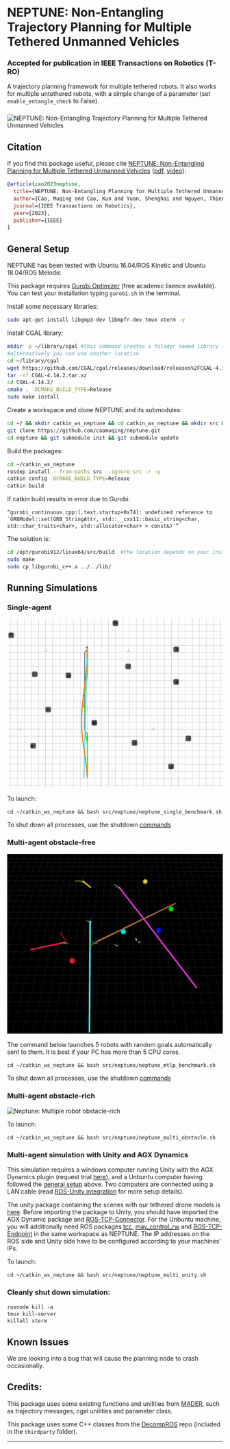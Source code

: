 # NEPTUNE: Non-Entangling Trajectory Planning for Multiple Tethered Unmanned Vehicles #
### **Accepted for publication in IEEE Transactions on Robotics (T-RO)**

A trajectory planning framework for multiple tethered robots. It also works for multiple untethered robots, with a simple change of a parameter (set `enable_entangle_check` to False).
### 
![NEPTUNE: Non-Entangling Trajectory Planning for Multiple Tethered Unmanned Vehicles](./neptune/imgs/multi_obst.gif)

## Citation

If you find this package useful, please cite [NEPTUNE: Non-Entangling Planning for Multiple Tethered Unmanned Vehicles](https://arxiv.org/abs/2212.01536) ([pdf](https://arxiv.org/abs/2212.01536), [video](https://youtu.be/8b1RlDvQsi0)):

```bibtex
@article{cao2023neptune,
  title={NEPTUNE: Non-Entangling Planning for Multiple Tethered Unmanned Vehicles},
  author={Cao, Muqing and Cao, Kun and Yuan, Shenghai and Nguyen, Thien-Minh and Xie, Lihua},
  journal={IEEE Transactions on Robotics},
  year={2023},
  publisher={IEEE}
}
```

## General Setup

NEPTUNE has been tested with Ubuntu 16.04/ROS Kinetic and Ubuntu 18.04/ROS Melodic

This package requires [Gurobi Optimizer](https://www.gurobi.com/products/gurobi-optimizer/) (free academic lisence available). You can test your installation typing `gurobi.sh` in the terminal.

Install some necessary libraries:

```bash
sudo apt-get install libgmp3-dev libmpfr-dev tmux xterm -y   
```
Install CGAL library:

```bash
mkdir -p ~/library/cgal #this command creates a folader named library in your home directory
#alternatively you can use another location
cd ~/library/cgal
wget https://github.com/CGAL/cgal/releases/download/releases%2FCGAL-4.14.2/CGAL-4.14.2.tar.xz
tar -xf CGAL-4.14.2.tar.xz
cd CGAL-4.14.2/
cmake . -DCMAKE_BUILD_TYPE=Release
sudo make install   
```

Create a workspace and clone NEPTUNE and its submodules:

```bash
cd ~/ && mkdir catkin_ws_neptune && cd catkin_ws_neptune && mkdir src && cd src
git clone https://github.com/caomuqing/neptune.git
cd neptune && git submodule init && git submodule update
```

Build the packages:

```bash
cd ~/catkin_ws_neptune
rosdep install --from-paths src --ignore-src -r -y
catkin config -DCMAKE_BUILD_TYPE=Release
catkin build
```

If catkin build results in error due to Gurobi:
```
“gurobi_continuous.cpp:(.text.startup+0x74): undefined reference to
`GRBModel::set(GRB_StringAttr, std::__cxx11::basic_string<char,
std::char_traits<char>, std::allocator<char> > const&)'”
```
The solution is:

```bash
cd /opt/gurobi912/linux64/src/build  #the location depends on your installation directory
sudo make
sudo cp libgurobi_c++.a ../../lib/
```

## Running Simulations

### Single-agent
![Neptune: Single robot benchmark](./neptune/imgs/single.gif)

To launch:
```
cd ~/catkin_ws_neptune && bash src/neptune/neptune_single_benchmark.sh
```
To shut down all processes, use the shutdown [commands](#cleanly-shut-down-simulation)


### Multi-agent obstacle-free

![Neptune: Multiple robot benchmark](./neptune/imgs/mtlp.gif)

The command below launches 5 robots with random goals automatically sent to them. It is best if your PC has more than 5 CPU cores.

```
cd ~/catkin_ws_neptune && bash src/neptune/neptune_mtlp_benchmark.sh
```
To shut down all processes, use the shutdown [commands](#cleanly-shut-down-simulation)

### Multi-agent obstacle-rich

![Neptune: Multiple robot obstacle-rich](./neptune/imgs/multiple.gif)

To launch:
```
cd ~/catkin_ws_neptune && bash src/neptune/neptune_multi_obstacle.sh
```

### Multi-agent simulation with Unity and AGX Dynamics
This simulation requires a windows computer running Unity with the AGX Dynamics plugin (request trial [here](https://www.algoryx.se/agx-unity/)), and a Unbuntu computer having followed the [general setup](#general-setup) above. Two computers are connected using a LAN cable (read [ROS-Unity integration](https://github.com/Unity-Technologies/Unity-Robotics-Hub/blob/main/tutorials/ros_unity_integration/README.md) for more setup details).

The unity package containing the scenes with our tethered drone models is [here](https://drive.google.com/file/d/1VJBm-ERsw9e6_UiGV-W3uzLhE_lfuD_O/view?usp=sharing). Before importing the package to Unity, you should have imported the AGX Dynamic package and [ROS-TCP-Connector](https://github.com/Unity-Technologies/ROS-TCP-Connector).
For the Unbuntu machine, you will additionally need ROS packages [tcc](https://github.com/caomuqing/tcc), [mav_control_rw](https://github.com/caomuqing/mav_control_rw) and [ROS-TCP-Endpoint](https://github.com/Unity-Technologies/ROS-TCP-Endpoint) in the same workspace as NEPTUNE. The IP addresses on the ROS side and Unity side have to be configured according to your machines' IPs.

To launch:
```
cd ~/catkin_ws_neptune && bash src/neptune/neptune_multi_unity.sh
```

### Cleanly shut down simulation:
```
rosnode kill -a
tmux kill-server
killall xterm
```
## Known Issues

We are looking into a bug that will cause the planning node to crash occasionally.


## Credits:
This package uses some existing functions and unilities from [MADER](https://github.com/mit-acl/mader), such as trajectory messages, cgal unilities and parameter class.

This package uses some C++ classes from the [DecompROS](https://github.com/sikang/DecompROS) repo (included in the `thirdparty` folder).


---------
